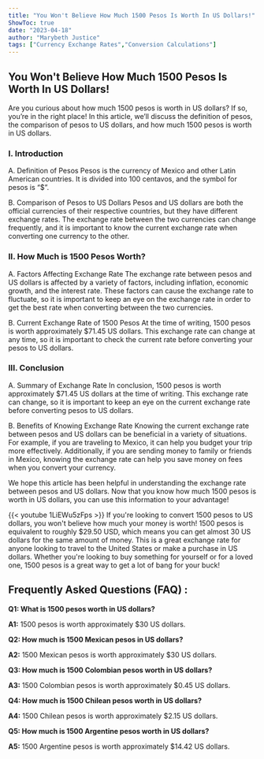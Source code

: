```yaml
---
title: "You Won't Believe How Much 1500 Pesos Is Worth In US Dollars!"
ShowToc: true 
date: "2023-04-18"
author: "Marybeth Justice" 
tags: ["Currency Exchange Rates","Conversion Calculations"]
---
```

## You Won't Believe How Much 1500 Pesos Is Worth In US Dollars!
Are you curious about how much 1500 pesos is worth in US dollars? If so, you’re in the right place! In this article, we’ll discuss the definition of pesos, the comparison of pesos to US dollars, and how much 1500 pesos is worth in US dollars. 

### I. Introduction 
A. Definition of Pesos 
Pesos is the currency of Mexico and other Latin American countries. It is divided into 100 centavos, and the symbol for pesos is “$”. 

B. Comparison of Pesos to US Dollars 
Pesos and US dollars are both the official currencies of their respective countries, but they have different exchange rates. The exchange rate between the two currencies can change frequently, and it is important to know the current exchange rate when converting one currency to the other. 

### II. How Much is 1500 Pesos Worth?
A. Factors Affecting Exchange Rate 
The exchange rate between pesos and US dollars is affected by a variety of factors, including inflation, economic growth, and the interest rate. These factors can cause the exchange rate to fluctuate, so it is important to keep an eye on the exchange rate in order to get the best rate when converting between the two currencies. 

B. Current Exchange Rate of 1500 Pesos 
At the time of writing, 1500 pesos is worth approximately $71.45 US dollars. This exchange rate can change at any time, so it is important to check the current rate before converting your pesos to US dollars. 

### III. Conclusion 
A. Summary of Exchange Rate 
In conclusion, 1500 pesos is worth approximately $71.45 US dollars at the time of writing. This exchange rate can change, so it is important to keep an eye on the current exchange rate before converting pesos to US dollars. 

B. Benefits of Knowing Exchange Rate 
Knowing the current exchange rate between pesos and US dollars can be beneficial in a variety of situations. For example, if you are traveling to Mexico, it can help you budget your trip more effectively. Additionally, if you are sending money to family or friends in Mexico, knowing the exchange rate can help you save money on fees when you convert your currency. 

We hope this article has been helpful in understanding the exchange rate between pesos and US dollars. Now that you know how much 1500 pesos is worth in US dollars, you can use this information to your advantage!

{{< youtube 1LiEWu5zFps >}} 
If you're looking to convert 1500 pesos to US dollars, you won't believe how much your money is worth! 1500 pesos is equivalent to roughly $29.50 USD, which means you can get almost 30 US dollars for the same amount of money. This is a great exchange rate for anyone looking to travel to the United States or make a purchase in US dollars. Whether you're looking to buy something for yourself or for a loved one, 1500 pesos is a great way to get a lot of bang for your buck!

## Frequently Asked Questions (FAQ) :
**Q1: What is 1500 pesos worth in US dollars?**

**A1:** 1500 pesos is worth approximately $30 US dollars.

**Q2: How much is 1500 Mexican pesos in US dollars?**

**A2:** 1500 Mexican pesos is worth approximately $30 US dollars.

**Q3: How much is 1500 Colombian pesos worth in US dollars?**

**A3:** 1500 Colombian pesos is worth approximately $0.45 US dollars.

**Q4: How much is 1500 Chilean pesos worth in US dollars?**

**A4:** 1500 Chilean pesos is worth approximately $2.15 US dollars.

**Q5: How much is 1500 Argentine pesos worth in US dollars?**

**A5:** 1500 Argentine pesos is worth approximately $14.42 US dollars.






